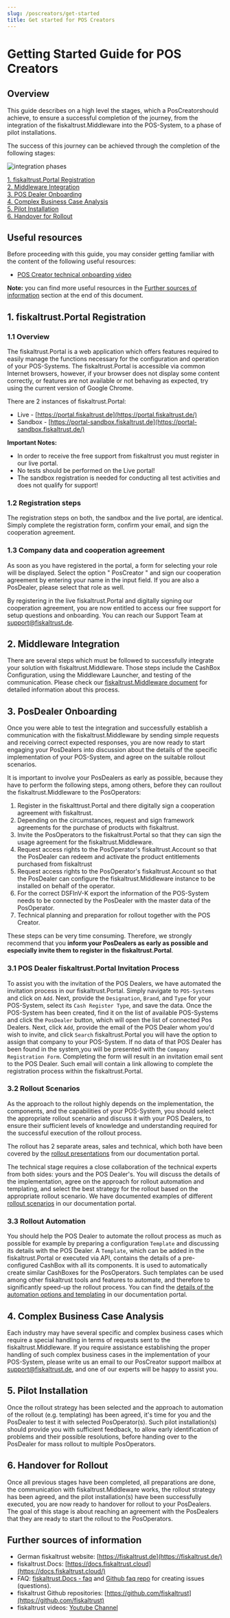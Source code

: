 ```yaml
---
slug: /poscreators/get-started
title: Get started for POS Creators
---
```


# Getting Started Guide for POS Creators

## Overview

This guide describes on a high level the stages, which a PosCreatorshould achieve, to ensure a successful completion of the journey, from the integration of the fiskaltrust.Middleware into the POS-System, to a phase of pilot installations.

The success of this journey can be achieved through the completion of the following stages:



![integration phases](images/pos-creator-integration-phases.png)



[1. fiskaltrust.Portal Registration](#1-portal-registration)<br/>
[2. Middleware Integration](#2-middleware-integration)<br/>
[3. POS Dealer Onboarding](#3-pos-dealer-onboarding)<br/>
[4. Complex Business Case Analysis](#4-complex-business-case-analysis)<br/>
[5. Pilot Installation](#5-pilot-installation)<br/>
[6. Handover for Rollout](#6-handover-for-rollout)<br/>

## Useful resources

Before proceeding with this guide, you may consider getting familiar with the content of the following useful resources:

- [POS Creator technical onboarding video](onboarding-presentation.md)

**Note:** you can find more useful resources in the [Further sources of information](#further-sources-of-information) section at the end of this document.

## 1. fiskaltrust.Portal Registration

### 1.1 Overview

The fiskaltrust.Portal is a web application which offers features required to easily manage the functions necessary for the configuration and operation of your POS-Systems. The fiskaltrust.Portal is accessible via common Internet browsers, however, if your browser does not display some content correctly, or features are not available or not behaving as expected, try using the current version of Google Chrome.

There are 2 instances of fiskaltrust.Portal:

- Live - [https://portal.fiskaltrust.de](https://portal.fiskaltrust.de/)
- Sandbox - [https://portal-sandbox.fiskaltrust.de](https://portal-sandbox.fiskaltrust.de/)

**Important Notes:**

- In order to receive the free support from fiskaltrust you must register in our live portal.
- No tests should be performed on the Live portal!
- The sandbox registration is needed for conducting all test activities and does not qualify for support!

### 1.2 Registration steps

The registration steps on both, the sandbox and the live portal, are identical. Simply complete the registration form, confirm your email, and sign the cooperation agreement.

### 1.3 Company data and cooperation agreement

As soon as you have registered in the portal, a form for selecting your role will be displayed. Select the option " PosCreator " and sign our cooperation agreement by entering your name in the input field. If you are also a PosDealer, please select that role as well.

By registering in the live fiskaltrust.Portal and digitally signing our cooperation agreement, you are now entitled to access our free support for setup questions and onboarding. You can reach our Support Team at <a href="mailto:support@fiskaltrust.de">support@fiskaltrust.de</a>.

## 2. Middleware Integration

There are several steps which must be followed to successfully integrate your solution with fiskaltrust.Middleware. Those steps include the CashBox Configuration, using the Middleware Launcher, and testing of the communication. Please check our [fiskaltrust.Middleware document](middleware-integration.md) for detailed information about this process.

## 3. PosDealer Onboarding

Once you were able to test the integration and successfully establish a communication with the fiskaltrust.Middleware by sending simple requests and receiving correct expected responses, you are now ready to start engaging your PosDealers into discussion about the details of the specific implementation of your POS-System, and agree on the suitable rollout scenarios.

It is important to involve your PosDealers as early as possible, because they have to perform the following steps, among others, before they can roullout the fiskaltrust.Middleware to the PosOperators:
1. Register in the fiskalttrust.Portal and there digitally sign a cooperation agreement with fiskaltrust.
2. Depending on the circumstances, request and sign framework agreements for the purchase of products with fiskaltrust.
3. Invite the PosOperators to the fiskaltrust.Portal so that they can sign the usage agreement for the fiskaltrust.Middleware.
4. Request access rights to the PosOperator's fiskaltrust.Account so that the PosDealer can redeem and activate the product entitlements purchased from fiskaltrust
5. Request access rights to the PosOperator's fiskaltrust.Account so that the PosDealer can configure the fiskaltrust.Middleware instance to be installed on behalf of the operator.
6. For the correct DSFInV-K export the information of the POS-System needs to be connected by the PosDealer with the master data of the PosOperator.
7. Technical planning and preparation for rollout together with the POS Creator.

These steps can be very time consuming. Therefore, we strongly recommend that you **inform your PosDealers as early as possible and especially invite them to register in the fiskaltrust.Portal**.

### 3.1 POS Dealer fiskaltrust.Portal Invitation Process

To assist you with the invitation of the POS Dealers, we have automated the invitation process in our fiskaltrust.Portal. Simply navigate to ``POS-Systems`` and click on ``Add``. Next, provide the ``Designation``, ``Brand``, and ``Type`` for your POS-System, select its ``Cash Register Type``, and save the data. Once the POS-System has been created, find it on the list of available POS-Systems and click the ``PosDealer`` button, which will open the list of connected Pos Dealers. Next, click ``Add``, provide the email of the POS Dealer whom you'd wish to invite, and click ``Search`` fiskaltrust.Portal you will have the option to assign that company to your POS-System. If no data of that POS Dealer has been found in the system,you will be presented with the ``Company Registration Form``. Completing the form will result in an invitation email sent to the POS Dealer. Such email will contain a link allowing to complete the registration process within the fiskaltrust.Portal.

### 3.2 Rollout Scenarios

As the approach to the rollout highly depends on the implementation, the components, and the capabilities of your POS-System, you should select the appropriate rollout scenario and discuss it with your POS Dealers, to ensure their sufficient levels of knowledge and understanding required for the successful execution of the rollout process.

The rollout has 2 separate areas, sales and technical, which both have been covered by the [rollout presentations](https://docs.fiskaltrust.cloud/doc/productdescription-de-doc/for-posdealers/prepare-rollout-presentations-de.html) from our documentation portal.

The technical stage requires a close collaboration of the technical experts from both sides: yours and the POS Dealer's. You will discuss the details of the implementation, agree on the approach for rollout automation and templating, and select the best strategy for the rollout based on the appropriate rollout scenario. We have documented examples of different [rollout scenarios](https://docs.fiskaltrust.cloud/doc/productdescription-de-doc/for-posdealers/02-pre-sales/rollout-scenarios.html) in our documentation portal.

### 3.3 Rollout Automation

You should help the POS Dealer to automate the rollout process as much as possible for example by preparing a configuration ``Template`` and discussing its details with the POS Dealer. A ``Template``, which can be added in the fiskaltrust.Portal or executed via API, contains the details of a pre-configured CashBox with all its components. It is used to automatically create similar CashBoxes for the PosOperators. Such templates can be used among other fiskaltrust tools and features to automate, and therefore to significantly speed-up the rollout process. You can find the [details of the automation options and templating](https://docs.fiskaltrust.cloud/doc/productdescription-de-doc/for-posdealers/02-pre-sales/automatisierter-rollout.html) in our documentation portal.

## 4. Complex Business Case Analysis

Each industry may have several specific and complex business cases which require a special handling in terms of requests sent to the fiskaltrust.Middleware. If you require assistance establishing the proper handling of such complex business cases in the implementation of your POS-System, please write us an email to our PosCreator support mailbox at <a href="mailto:support@fiskaltrust.de">support@fiskaltrust.de</a>, and one of our experts will be happy to assist you.

## 5. Pilot Installation

Once the rollout strategy has been selected and the approach to automation of the rollout (e.g. templating) has been agreed, it's time for you and the PosDealer to test it with selected PosOperator(s). Such pilot installation(s) should provide you with sufficient feedback, to allow early identification of problems and their possible resolutions, before handing over to the PosDealer for mass rollout to multiple PosOperators.

## 6. Handover for Rollout

Once all previous stages have been completed, all preparations are done, the communication with fiskaltrust.Middleware works, the rollout strategy has been agreed, and the pilot installation(s) have been successfully executed, you are now ready to handover for rollout to your PosDealers.
The goal of this stage is about reaching an agreement with the PosDealers that they are ready to start the rollout to the PosOperators.

## Further sources of information

- German fiskaltrust website: [https://fiskaltrust.de](https://fiskaltrust.de/)
- fiskaltrust.Docs: [https://docs.fiskaltrust.cloud](https://docs.fiskaltrust.cloud/)
- FAQ: [fiskaltrust.Docs - faq](https://docs.fiskaltrust.cloud/doc/faq/qna/market-de.html) and [Github faq repo](https://github.com/fiskaltrust/faq) for creating issues (questions).
- fiskaltrust Github repositories: [https://github.com/fiskaltrust](https://github.com/fiskaltrust)
- fiskaltrust videos: [Youtube Channel](https://www.youtube.com/channel/UCmMlqO4L3AzkEhh6WYA8BJg)
